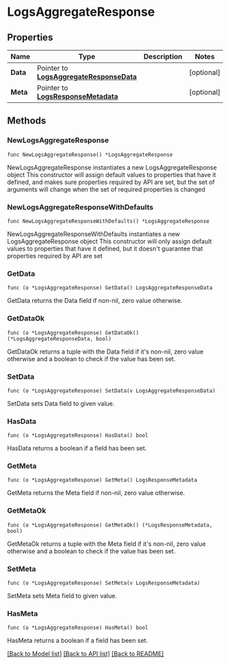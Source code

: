 # LogsAggregateResponse

## Properties

Name | Type | Description | Notes
---- | ---- | ----------- | ------
**Data** | Pointer to [**LogsAggregateResponseData**](LogsAggregateResponseData.md) |  | [optional] 
**Meta** | Pointer to [**LogsResponseMetadata**](LogsResponseMetadata.md) |  | [optional] 

## Methods

### NewLogsAggregateResponse

`func NewLogsAggregateResponse() *LogsAggregateResponse`

NewLogsAggregateResponse instantiates a new LogsAggregateResponse object
This constructor will assign default values to properties that have it defined,
and makes sure properties required by API are set, but the set of arguments
will change when the set of required properties is changed

### NewLogsAggregateResponseWithDefaults

`func NewLogsAggregateResponseWithDefaults() *LogsAggregateResponse`

NewLogsAggregateResponseWithDefaults instantiates a new LogsAggregateResponse object
This constructor will only assign default values to properties that have it defined,
but it doesn't guarantee that properties required by API are set

### GetData

`func (o *LogsAggregateResponse) GetData() LogsAggregateResponseData`

GetData returns the Data field if non-nil, zero value otherwise.

### GetDataOk

`func (o *LogsAggregateResponse) GetDataOk() (*LogsAggregateResponseData, bool)`

GetDataOk returns a tuple with the Data field if it's non-nil, zero value otherwise
and a boolean to check if the value has been set.

### SetData

`func (o *LogsAggregateResponse) SetData(v LogsAggregateResponseData)`

SetData sets Data field to given value.

### HasData

`func (o *LogsAggregateResponse) HasData() bool`

HasData returns a boolean if a field has been set.

### GetMeta

`func (o *LogsAggregateResponse) GetMeta() LogsResponseMetadata`

GetMeta returns the Meta field if non-nil, zero value otherwise.

### GetMetaOk

`func (o *LogsAggregateResponse) GetMetaOk() (*LogsResponseMetadata, bool)`

GetMetaOk returns a tuple with the Meta field if it's non-nil, zero value otherwise
and a boolean to check if the value has been set.

### SetMeta

`func (o *LogsAggregateResponse) SetMeta(v LogsResponseMetadata)`

SetMeta sets Meta field to given value.

### HasMeta

`func (o *LogsAggregateResponse) HasMeta() bool`

HasMeta returns a boolean if a field has been set.


[[Back to Model list]](../README.md#documentation-for-models) [[Back to API list]](../README.md#documentation-for-api-endpoints) [[Back to README]](../README.md)


